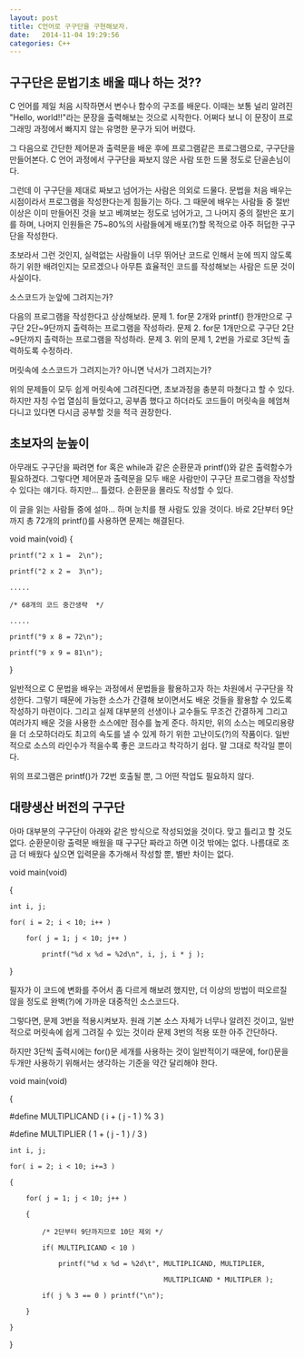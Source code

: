 ```yaml
---
layout: post
title: C언어로 구구단을 구현해보자.
date:   2014-11-04 19:29:56
categories: C++
---
```


구구단은 문법기초 배울 때나 하는 것??
---
C 언어를 제일 처음 시작하면서 변수나 함수의 구조를 배운다. 이때는 보통 널리 알려진 "Hello, world!!"라는 문장을 출력해보는 것으로 시작한다. 어쩌다 보니 이 문장이 프로그래밍 과정에서 빠지지 않는 유명한 문구가 되어 버렸다.

그 다음으로 간단한 제어문과 출력문을 배운 후에 프로그램같은 프로그램으로, 구구단을 만들어본다. C 언어 과정에서 구구단을 짜보지 않은 사람 또한 드물 정도로 단골손님이다.

그런데 이 구구단을 제대로 짜보고 넘어가는 사람은 의외로 드물다. 문법을 처음 배우는 시점이라서 프로그램을 작성한다는게 힘들기는 하다. 그 때문에 배우는 사람들 중 절반이상은 이미 만들어진 것을 보고 베껴보는 정도로 넘어가고, 그 나머지 중의 절반은 포기를 하며, 나머지 인원들은 75~80%의 사람들에게 배포(?)할 목적으로 아주 허덥한 구구단을 작성한다.

초보라서 그런 것인지, 실력없는 사람들이 너무 뛰어난 코드로 인해서 눈에 띄지 않도록 하기 위한 배려인지는 모르겠으나 아무튼 효율적인 코드를 작성해보는 사람은 드문 것이 사실이다.


소스코드가 눈앞에 그려지는가?

다음의 프로그램을 작성한다고 상상해보라.
문제 1. for문 2개와 printf() 한개만으로 구구단 2단~9단까지 출력하는 프로그램을 작성하라.
문제 2. for문 1개만으로 구구단 2단~9단까지 출력하는 프로그램을 작성하라.
문제 3. 위의 문제 1, 2번을 가로로 3단씩 출력하도록 수정하라.

머릿속에 소스코드가 그려지는가? 아니면 낙서가 그려지는가? 

위의 문제들이 모두 쉽게 머릿속에 그려진다면, 초보과정을 충분히 마쳤다고 할 수 있다. 하지만 자칭 수업 열심히 들었다고, 공부좀 했다고 하더라도 코드들이 머릿속을 헤엄쳐다니고 있다면 다시금 공부할 것을 적극 권장한다.


초보자의 눈높이
---
아무래도 구구단을 짜려면 for 혹은 while과 같은 순환문과 printf()와 같은 출력함수가 필요하겠다. 그렇다면 제어문과 출력문을 모두 배운 사람만이 구구단 프로그램을 작성할 수 있다는 얘기다.
하지만... 틀렸다. 순환문을 몰라도 작성할 수 있다.

이 글을 읽는 사람들 중에 설마... 하며 눈치를 챈 사람도 있을 것이다. 바로 2단부터 9단까지 총 72개의 printf()를 사용하면 문제는 해결된다.


void main(void) {

    printf("2 x 1 =  2\n");

    printf("2 x 2 =  3\n");

    .....

    /* 68개의 코드 중간생략  */

    .....

    printf("9 x 8 = 72\n");

    printf("9 x 9 = 81\n");

 }


일반적으로 C 문법을 배우는 과정에서 문법들을 활용하고자 하는 차원에서 구구단을 작성한다. 그렇기 때문에 가능한 소스가 간결해 보이면서도 배운 것들을 활용할 수 있도록 작성하기 마련이다. 그리고 실제 대부분의 선생이나 교수들도 무조건 간결하게 그리고 여러가지 배운 것을 사용한 소스에만 점수를 높게 준다.
하지만, 위의 소스는 메모리용량을 더 소모하더라도 최고의 속도를 낼 수 있게 하기 위한 고난이도(?)의 작품이다. 일반적으로 소스의 라인수가 적을수록 좋은 코드라고 착각하기 쉽다. 말 그대로 착각일 뿐이다.

위의 프로그램은 printf()가 72번 호출될 뿐, 그 어떤 작업도 필요하지 않다.


대량생산 버전의 구구단
---
아마 대부분의 구구단이 아래와 같은 방식으로 작성되었을 것이다. 맞고 틀리고 할 것도 없다. 순환문이랑 출력문 배웠을 때 구구단 짜라고 하면 이것 밖에는 없다. 나름대로 조금 더 배웠다 싶으면 입력문을 추가해서 작성할 뿐, 별반 차이는 없다.

void main(void)

{

    int i, j;

    for( i = 2; i < 10; i++ )

        for( j = 1; j < 10; j++ )

            printf("%d x %d = %2d\n", i, j, i * j );

}


필자가 이 코드에 변화를 주어서 좀 다르게 해보려 했지만, 더 이상의 방법이 떠오르질 않을 정도로 완벽(?)에 가까운 대중적인 소스코드다.

그렇다면, 문제 3번을 적용시켜보자. 원래 기본 소스 자체가 너무나 알려진 것이고, 일반적으로 머릿속에 쉽게 그려질 수 있는 것이라 문제 3번의 적용 또한 아주 간단하다.

하지만 3단씩 출력시에는 for()문 세개를 사용하는 것이 일반적이기 때문에, for()문을 두개만 사용하기 위해서는 생각하는 기준을 약간 달리해야 한다.

void main(void)

{

 #define MULTIPLICAND ( i + ( j - 1 ) % 3 )

 #define MULTIPLIER ( 1 + ( j - 1 ) / 3 )

    int i, j;

    for( i = 2; i < 10; i+=3 )

    {

        for( j = 1; j < 10; j++ )

        {

            /* 2단부터 9단까지므로 10단 제외 */

            if( MULTIPLICAND < 10 )

                printf("%d x %d = %2d\t", MULTIPLICAND, MULTIPLIER,

                                          MULTIPLICAND * MULTIPLER );

            if( j % 3 == 0 ) printf("\n");

        }

    }

}

